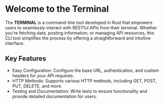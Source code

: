 # Welcome to the Terminal

The **TERMINAL** is a command-line tool developed in Rust that empowers users to seamlessly interact with RESTful APIs from their terminal. Whether you're fetching data, posting information, or managing API resources, this CLI tool simplifies the process by offering a straightforward and intuitive interface.


## Key Features

- Easy Configuration: Configure the base URL, authentication, and custom headers for your API requests.
- HTTP Methods: Supports various HTTP methods, including GET, POST, PUT, DELETE, and more.
- Testing and Documentation: Write tests to ensure functionality and provide detailed documentation for users.
